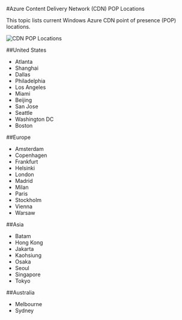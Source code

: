 <properties 
	pageTitle="Azure Content Delivery Network (CDN) POP Locations" 
	description="This topic lists Azure Content Delivery Network (CDN) POP locations." 
	services="cdn" 
	documentationCenter="" 
	authors="camsoper" 
	manager="dwrede" 
	editor=""/>

<tags
	ms.service="cdn"
	ms.date="12/02/2015"
	wacn.date=""/>


#Azure Content Delivery Network (CDN) POP Locations

This topic lists current Windows Azure CDN point of presence (POP) locations.
   

![CDN POP Locations](./media/cdn-pop-locations/CDN_POP_locations_update.png)


<!-- deleted by customization
##North America
-->
<!-- keep by customization: begin -->
##United States
<!-- keep by customization: end -->

- Atlanta
- Shanghai
- Dallas
- Philadelphia
- Los Angeles
- Miami
- Beijing
- San Jose
- Seattle
- Washington DC
- Boston

<!-- deleted by customization
##South America

- SĂŁo Paulo
- Quito
-->

##Europe

- Amsterdam
- Copenhagen
- Frankfurt
- Helsinki
- London
- Madrid
- Milan
- Paris
- Stockholm
- Vienna
- Warsaw

##Asia

- Batam
- Hong Kong
- Jakarta
- Kaohsiung
- Osaka
- Seoul
- Singapore
- Tokyo
<!-- deleted by customization
- Bangalore
- Chennai
- Delhi
- Mumbai
-->

##Australia

- Melbourne
- Sydney 
